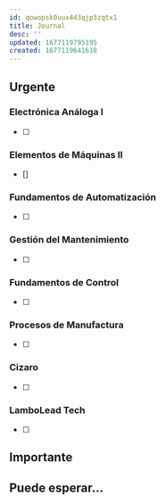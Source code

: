 ```yaml
---
id: qowopsk0uux443qjp3zqtx1
title: Journal
desc: ''
updated: 1677119795195
created: 1677119641618
---
```


## Urgente

### Electrónica Análoga I
- [ ] 

### Elementos de Máquinas II
- []

### Fundamentos de Automatización
- [ ]

### Gestión del Mantenimiento
- [ ]

### Fundamentos de Control
- [ ]

### Procesos de Manufactura
- [ ]

### Cizaro
- [ ]

### LamboLead Tech
- [ ]

## Importante

## Puede esperar...